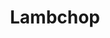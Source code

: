---
title: "Lambchop"
summary: ". An alternative country band from Nashville, Tennessee. The band is known for its resistance to easy genre classification and its ever-changing line up, which revolves around front man - , whose distinctive songwriting evokes the characteristic moods of the band's style."
image: "lambchop.jpg"
apple_music_artist_url: "https://music.apple.com/gb/artist/lambchop/5046590"
wikipedia_url: "none"
---